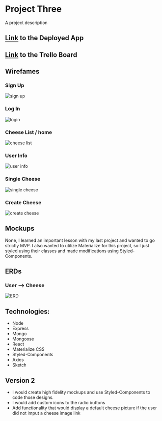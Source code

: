 # Project Three

A project description

## [Link](https://fromage.herokuapp.com/) to the Deployed App
## [Link](https://trello.com/b/FnCyzxF6/project-3-wdi) to the Trello Board
## Wirefames
### Sign Up
![sign up](https://github.com/ronniegross/projectThree/blob/master/wireframes/signup.jpg)
### Log In
![login](https://github.com/ronniegross/projectThree/blob/master/wireframes/login.jpg)
### Cheese List / home
![cheese list](https://github.com/ronniegross/projectThree/blob/master/wireframes/home.jpg) 
### User Info
![user info](https://github.com/ronniegross/projectThree/blob/master/wireframes/user_info.jpg)
### Single Cheese
![single cheese](https://github.com/ronniegross/projectThree/blob/master/wireframes/cheese_info.jpg)
### Create Cheese
![create cheese](https://github.com/ronniegross/projectThree/blob/master/wireframes/create_cheese.jpg)
## Mockups
None, I learned an important lesson with my last project and wanted to go strictly MVP. I also wanted to utilize Materialize for this project, so I just styled using their classes and made modifications using Styled-Components. 
## ERDs
### User --> Cheese
![ERD](https://github.com/ronniegross/projectThree/blob/master/wireframes/ERD.jpg)
## Technologies:
* Node
* Express
* Mongo
* Mongoose
* React
* Materialize CSS
* Styled-Components
* Axios
* Sketch
## Version 2
* I would create high fidelity mockups and use Styled-Components to code those designs. 
* I would add custom icons to the radio buttons
* Add functionality that would display a default cheese picture if the user did not imput a cheese image link